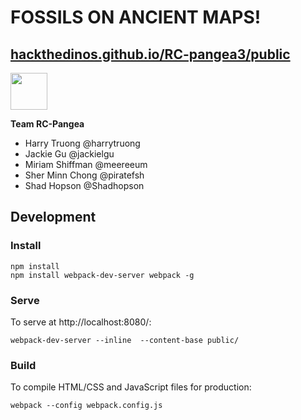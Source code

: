 # FOSSILS ON ANCIENT MAPS!

## [hackthedinos.github.io/RC-pangea3/public](http://hackthedinos.github.io/RC-pangea3/public)

<a href='http://www.recurse.com' title='Made with love at the Recurse Center'><img src='https://cloud.githubusercontent.com/assets/2883345/11322974/9e572610-910b-11e5-9775-698cbe868a67.png' height='59px'/></a>

**Team RC-Pangea**
 * Harry Truong @harrytruong 
 * Jackie Gu @jackielgu
 * Miriam Shiffman @meereeum
 * Sher Minn Chong @piratefsh
 * Shad Hopson @Shadhopson

## Development 
### Install
```
npm install
npm install webpack-dev-server webpack -g
```

### Serve

To serve at http://localhost:8080/:

```
webpack-dev-server --inline  --content-base public/ 
```

### Build

To compile HTML/CSS and JavaScript files for production:

```
webpack --config webpack.config.js
```
